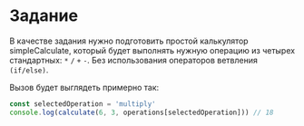 # Задание

В качестве задания нужно подготовить простой калькулятор simpleCalculate, который будет выполнять нужную операцию из четырех стандартных: `*` `/` `+` `-`. Без использования операторов ветвления `(if/else)`.

Вызов будет выглядеть примерно так:

```js
const selectedOperation = 'multiply'
console.log(calculate(6, 3, operations[selectedOperation])) // 18
```
